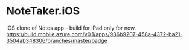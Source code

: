 # NoteTaker.iOS

iOS clone of Notes app - build for iPad only for now. 
https://build.mobile.azure.com/v0.1/apps/936b9207-458a-4372-ba21-3504ab348306/branches/master/badge
